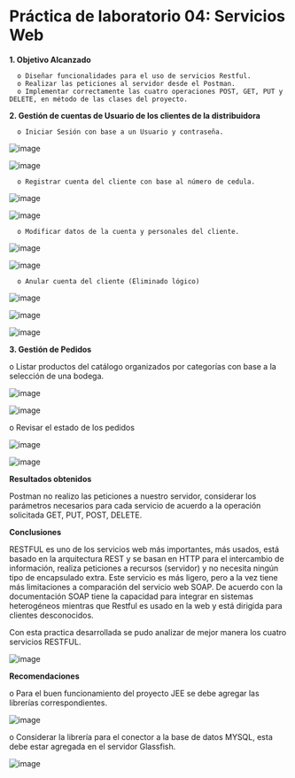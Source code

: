 # Práctica de laboratorio 04: Servicios Web

**1.  Objetivo Alcanzado**

      o	Diseñar funcionalidades para el uso de servicios Restful.
      o	Realizar las peticiones al servidor desde el Postman.
      o	Implementar correctamente las cuatro operaciones POST, GET, PUT y DELETE, en método de las clases del proyecto.

**2.	Gestión de cuentas de Usuario de los clientes de la distribuidora**

      o Iniciar Sesión con base a un Usuario y contraseña.
      
![image](https://user-images.githubusercontent.com/49213231/124609783-8fac5180-de35-11eb-94e3-332c2123d48b.png)
      
   
![image](https://user-images.githubusercontent.com/49213231/124609362-2c222400-de35-11eb-927b-c935b005644b.png)

      
      
      o Registrar cuenta del cliente con base al número de cedula.
      
![image](https://user-images.githubusercontent.com/49213231/124610266-f92c6000-de35-11eb-899c-34438ead4ac2.png)
      
![image](https://user-images.githubusercontent.com/49213231/124609936-b23e6a80-de35-11eb-9510-6f1795c4aa6d.png)

      
      o Modificar datos de la cuenta y personales del cliente.
      
 ![image](https://user-images.githubusercontent.com/49213231/124610340-08aba900-de36-11eb-8543-61715efb38b3.png)
      
 ![image](https://user-images.githubusercontent.com/49213231/124609980-bbc7d280-de35-11eb-8788-0d3eeade8105.png)
      
      
      o Anular cuenta del cliente (Eliminado lógico)
      
 ![image](https://user-images.githubusercontent.com/49213231/124610386-12351100-de36-11eb-89b9-24c73c7f49e4.png)
      
 ![image](https://user-images.githubusercontent.com/49213231/124610055-c7b39480-de35-11eb-9161-48f5c24b3c6a.png)
 
 ![image](https://user-images.githubusercontent.com/49213231/124611201-d3ec2180-de36-11eb-9408-b6a61d9dbd95.png)
 
 
 
 **3. Gestión de Pedidos**
 
   o  Listar productos del catálogo organizados por categorías con base a la selección de una bodega.
   
 
![image](https://user-images.githubusercontent.com/49213231/124611232-dc445c80-de36-11eb-8252-a42c053102e1.png)

![image](https://user-images.githubusercontent.com/49213231/124611278-e6665b00-de36-11eb-8ad8-16cde864b16e.png)
   
   
   o	Revisar el estado de los pedidos
   
![image](https://user-images.githubusercontent.com/49213231/124611323-f1b98680-de36-11eb-8f98-ead45b20fa1f.png)

![image](https://user-images.githubusercontent.com/49213231/124611353-fa11c180-de36-11eb-85dc-c46c0d69c359.png)


 **Resultados obtenidos**
 
Postman no realizo las peticiones a nuestro servidor, considerar los parámetros necesarios para cada servicio de acuerdo a la operación solicitada GET, PUT, POST, DELETE.


**Conclusiones**

RESTFUL es uno de los servicios web más importantes, más usados, está basado en la arquitectura REST y se basan en HTTP para el intercambio de información, realiza peticiones a recursos (servidor) y no necesita ningún tipo de encapsulado extra. Este servicio es más ligero, pero a la vez tiene más limitaciones a comparación del servicio web SOAP. De acuerdo con la documentación SOAP tiene la capacidad para integrar en sistemas heterogéneos mientras que Restful es usado en la web y está dirigida para clientes desconocidos.

Con esta practica desarrollada se pudo analizar de mejor manera los cuatro servicios RESTFUL.

![image](https://user-images.githubusercontent.com/49213231/124611592-33e2c800-de37-11eb-8a0b-01df431895e6.png)


**Recomendaciones**

o Para el buen funcionamiento del proyecto JEE se debe agregar las librerías correspondientes.

![image](https://user-images.githubusercontent.com/49213231/124611745-58d73b00-de37-11eb-94ab-ea17ef3685d3.png)


o Considerar la librería para el conector a la base de datos MYSQL, esta debe estar agregada en el servidor Glassfish.


![image](https://user-images.githubusercontent.com/49213231/124611807-6a204780-de37-11eb-924b-cf09eb890b38.png)








